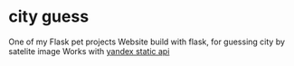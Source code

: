 ﻿# city guess
One of my Flask pet projects
Website build with flask, for guessing city by satelite image
Works with [yandex static api]([url](https://yandex.ru/dev/staticapi/doc/ru/)https://yandex.ru/dev/staticapi/doc/ru/)
